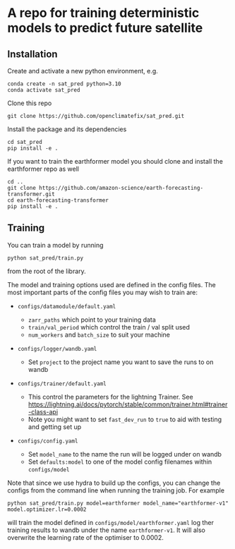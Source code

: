 # A repo for training deterministic models to predict future satellite


## Installation

Create and activate a new python environment, e.g.

```
conda create -n sat_pred python=3.10
conda activate sat_pred
```

Clone this repo

```
git clone https://github.com/openclimatefix/sat_pred.git
```

Install the package and its dependencies

```
cd sat_pred
pip install -e .
```

If you want to train the earthformer model you should clone and install the earthformer repo as well

```
cd ..
git clone https://github.com/amazon-science/earth-forecasting-transformer.git
cd earth-forecasting-transformer
pip install -e .
```

## Training

You can train a model by running

```
python sat_pred/train.py
```

from the root of the library. 

The model and training options used are defined in the config files. The most important parts of the config files you may wish to train are:

- `configs/datamodule/default.yaml`
  - `zarr_paths` which point to your training data
  - `train/val_period` which control the train / val split used
  - `num_workers` and `batch_size` to suit your machine

- `configs/logger/wandb.yaml`
  - Set `project` to the project name you want to save the runs to on wandb

- `configs/trainer/default.yaml`
  - This control the parameters for the lightning Trainer. See https://lightning.ai/docs/pytorch/stable/common/trainer.html#trainer-class-api
  - Note you might want to set `fast_dev_run` to `true` to aid with testing and getting set up

- `configs/config.yaml`
  - Set `model_name` to the name the run will be logged under on wandb
  - Set `defaults:model` to one of the model config filenames within `configs/model`

Note that since we use hydra to build up the configs, you can change the configs from the command line when running the training job. For example

```
python sat_pred/train.py model=earthformer model_name="earthformer-v1" model.optimizer.lr=0.0002
```

will train the model defined in `configs/model/earthformer.yaml` log ther training results to wandb under the name `earthformer-v1`. It will also overwrite the learning rate of the optimiser to 0.0002.






